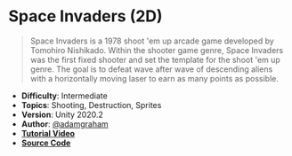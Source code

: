 # Space Invaders (2D)

> Space Invaders is a 1978 shoot 'em up arcade game developed by Tomohiro Nishikado. Within the shooter game genre, Space Invaders was the first fixed shooter and set the template for the shoot 'em up genre. The goal is to defeat wave after wave of descending aliens with a horizontally moving laser to earn as many points as possible.

- **Difficulty**: Intermediate
- **Topics**: Shooting, Destruction, Sprites
- **Version**: Unity 2020.2
- **Author**: [@adamgraham](https://github.com/adamgraham)
- [**Tutorial Video**](https://www.youtube.com/c/zigurous)
- [**Source Code**](https://github.com/zigurous/unity-space-invaders-tutorial)
